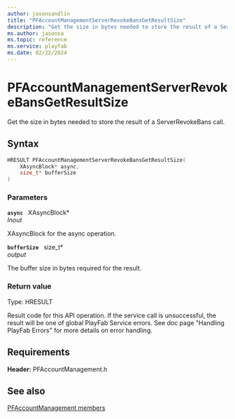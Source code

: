 ```yaml
---
author: jasonsandlin
title: "PFAccountManagementServerRevokeBansGetResultSize"
description: "Get the size in bytes needed to store the result of a ServerRevokeBans call."
ms.author: jasonsa
ms.topic: reference
ms.service: playfab
ms.date: 02/22/2024
---
```


# PFAccountManagementServerRevokeBansGetResultSize  

Get the size in bytes needed to store the result of a ServerRevokeBans call.  

## Syntax  
  
```cpp
HRESULT PFAccountManagementServerRevokeBansGetResultSize(  
    XAsyncBlock* async,  
    size_t* bufferSize  
)  
```  
  
### Parameters  
  
**`async`** &nbsp; XAsyncBlock*  
*_Inout_*  
  
XAsyncBlock for the async operation.  
  
**`bufferSize`** &nbsp; size_t*  
*output*  
  
The buffer size in bytes required for the result.  
  
  
### Return value
Type: HRESULT
  
Result code for this API operation. If the service call is unsuccessful, the result will be one of global PlayFab Service errors. See doc page "Handling PlayFab Errors" for more details on error handling.
  
  
## Requirements  
  
**Header:** PFAccountManagement.h
  
## See also  
[PFAccountManagement members](../pfaccountmanagement_members.md)  

  
  
